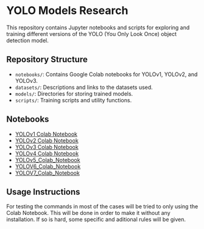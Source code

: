 # YOLO Models Research

This repository contains Jupyter notebooks and scripts for exploring and training different versions of the YOLO (You Only Look Once) object detection model.

## Repository Structure

- `notebooks/`: Contains Google Colab notebooks for YOLOv1, YOLOv2, and YOLOv3.
- `datasets/`: Descriptions and links to the datasets used.
- `models/`: Directories for storing trained models.
- `scripts/`: Training scripts and utility functions.

## Notebooks

- [YOLOv1 Colab Notebook](https://colab.research.google.com/drive/1XlKKj2EbG5JQ-fIhANiw5p9IkklN5_EX?usp=sharing)
- [YOLOv2 Colab Notebook](https://colab.research.google.com/drive/1-aS-wbd1lsNZ5aZNvZi56r1zyUWZPzFJ?usp=sharing)
- [YOLOv3 Colab Notebook](https://colab.research.google.com/drive/1-aS-wbd1lsNZ5aZNvZi56r1zyUWZPzFJ?usp=sharing)
- [YOLOv4 Colab Notebook](https://colab.research.google.com/drive/1X_ZQOcllewyZKoHFHv1usNH4UbuVrEK-?usp=sharing)
- [YOLOv5_Colab_Notebook](https://colab.research.google.com/drive/1C0e6SEOkoEho1sWJ5qlqsxRfqqqvee_H?usp=sharing)
- [YOLOV6_Colab_Notebook](https://colab.research.google.com/drive/137sxVIwEARSZcPuVBBj2IvS44UoGyniY?usp=sharing)
- [YOLOV7_Colab_Notebook](https://colab.research.google.com/drive/1uc-Rc6v17RCE6ouwjeuCzf-0VqrqKPYW?usp=sharing)

## Usage Instructions
For testing the commands in most of the cases will be tried to only using the Colab Notebook. This will be done 
in order to make it without any installation. If so is hard, some specific and aditional rules will be given.
